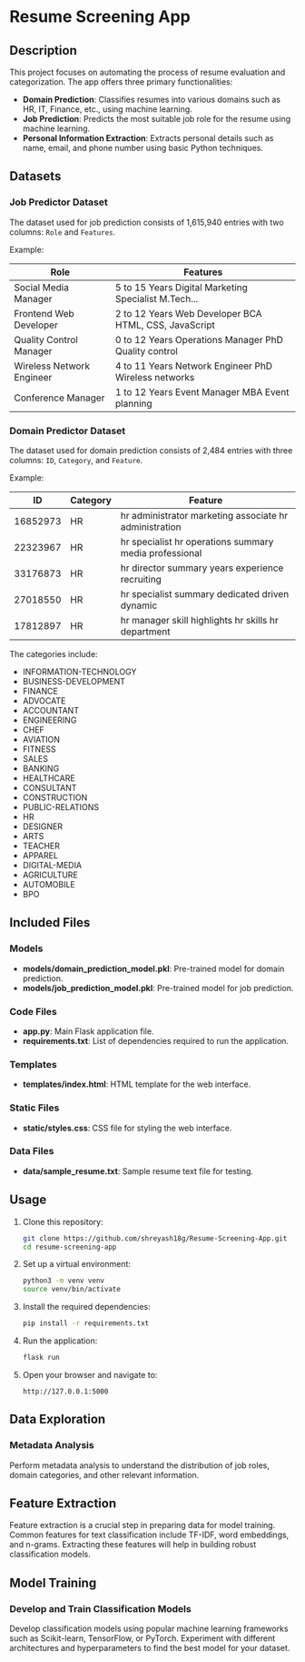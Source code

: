 # Resume Screening App

## Description

This project focuses on automating the process of resume evaluation and categorization. The app offers three primary functionalities:

- **Domain Prediction**: Classifies resumes into various domains such as HR, IT, Finance, etc., using machine learning.
- **Job Prediction**: Predicts the most suitable job role for the resume using machine learning.
- **Personal Information Extraction**: Extracts personal details such as name, email, and phone number using basic Python techniques.

## Datasets

### Job Predictor Dataset

The dataset used for job prediction consists of 1,615,940 entries with two columns: `Role` and `Features`.

Example:

| Role                     | Features                                            |
|--------------------------|-----------------------------------------------------|
| Social Media Manager     | 5 to 15 Years Digital Marketing Specialist M.Tech...|
| Frontend Web Developer   | 2 to 12 Years Web Developer BCA HTML, CSS, JavaScript|
| Quality Control Manager  | 0 to 12 Years Operations Manager PhD Quality control|
| Wireless Network Engineer| 4 to 11 Years Network Engineer PhD Wireless networks|
| Conference Manager       | 1 to 12 Years Event Manager MBA Event planning      |

### Domain Predictor Dataset

The dataset used for domain prediction consists of 2,484 entries with three columns: `ID`, `Category`, and `Feature`.

Example:

| ID        | Category | Feature                                                |
|-----------|----------|--------------------------------------------------------|
| 16852973  | HR       | hr administrator marketing associate hr administration |
| 22323967  | HR       | hr specialist hr operations summary media professional |
| 33176873  | HR       | hr director summary years experience recruiting         |
| 27018550  | HR       | hr specialist summary dedicated driven dynamic          |
| 17812897  | HR       | hr manager skill highlights hr skills hr department    |

The categories include:

- INFORMATION-TECHNOLOGY
- BUSINESS-DEVELOPMENT
- FINANCE
- ADVOCATE
- ACCOUNTANT
- ENGINEERING
- CHEF
- AVIATION
- FITNESS
- SALES
- BANKING
- HEALTHCARE
- CONSULTANT
- CONSTRUCTION
- PUBLIC-RELATIONS
- HR
- DESIGNER
- ARTS
- TEACHER
- APPAREL
- DIGITAL-MEDIA
- AGRICULTURE
- AUTOMOBILE
- BPO

## Included Files

### Models

- **models/domain_prediction_model.pkl**: Pre-trained model for domain prediction.
- **models/job_prediction_model.pkl**: Pre-trained model for job prediction.

### Code Files

- **app.py**: Main Flask application file.
- **requirements.txt**: List of dependencies required to run the application.

### Templates

- **templates/index.html**: HTML template for the web interface.

### Static Files

- **static/styles.css**: CSS file for styling the web interface.

### Data Files

- **data/sample_resume.txt**: Sample resume text file for testing.

## Usage

1. Clone this repository:

    ```bash
    git clone https://github.com/shreyash18g/Resume-Screening-App.git
    cd resume-screening-app
    ```

2. Set up a virtual environment:

    ```bash
    python3 -m venv venv
    source venv/bin/activate
    ```

3. Install the required dependencies:

    ```bash
    pip install -r requirements.txt
    ```

4. Run the application:

    ```bash
    flask run
    ```

5. Open your browser and navigate to:

    ```
    http://127.0.0.1:5000
    ```

## Data Exploration

### Metadata Analysis

Perform metadata analysis to understand the distribution of job roles, domain categories, and other relevant information.

## Feature Extraction

Feature extraction is a crucial step in preparing data for model training. Common features for text classification include TF-IDF, word embeddings, and n-grams. Extracting these features will help in building robust classification models.

## Model Training

### Develop and Train Classification Models

Develop classification models using popular machine learning frameworks such as Scikit-learn, TensorFlow, or PyTorch. Experiment with different architectures and hyperparameters to find the best model for your dataset.
